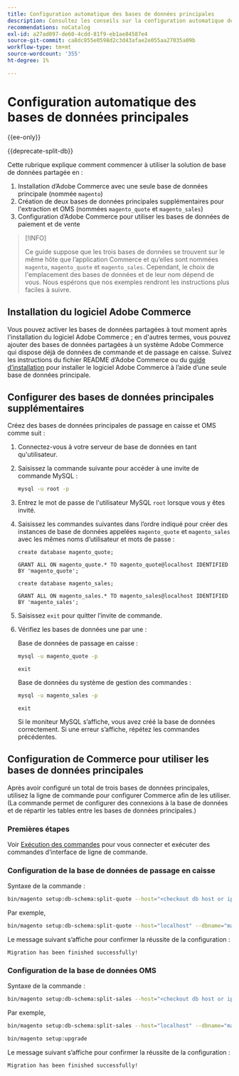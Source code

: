 ```yaml
---
title: Configuration automatique des bases de données principales
description: Consultez les conseils sur la configuration automatique de la solution de base de données partagée.
recommendations: noCatalog
exl-id: a27ad097-de60-4cdd-81f9-eb1ae84587e4
source-git-commit: ca8dc855e0598d2c3d43afae2e055aa27035a09b
workflow-type: tm+mt
source-wordcount: '355'
ht-degree: 1%

---
```


# Configuration automatique des bases de données principales

{{ee-only}}

{{deprecate-split-db}}

Cette rubrique explique comment commencer à utiliser la solution de base de données partagée en :

1. Installation d’Adobe Commerce avec une seule base de données principale (nommée `magento`)
1. Création de deux bases de données principales supplémentaires pour l&#39;extraction et OMS (nommées `magento_quote` et `magento_sales`)
1. Configuration d’Adobe Commerce pour utiliser les bases de données de paiement et de vente

>[!INFO]
>
>Ce guide suppose que les trois bases de données se trouvent sur le même hôte que l’application Commerce et qu’elles sont nommées `magento`, `magento_quote` et `magento_sales`. Cependant, le choix de l&#39;emplacement des bases de données et de leur nom dépend de vous. Nous espérons que nos exemples rendront les instructions plus faciles à suivre.

## Installation du logiciel Adobe Commerce

Vous pouvez activer les bases de données partagées à tout moment après l&#39;installation du logiciel Adobe Commerce ; en d&#39;autres termes, vous pouvez ajouter des bases de données partagées à un système Adobe Commerce qui dispose déjà de données de commande et de passage en caisse. Suivez les instructions du fichier README d’Adobe Commerce ou du [guide d’installation](../../installation/overview.md) pour installer le logiciel Adobe Commerce à l’aide d’une seule base de données principale.

## Configurer des bases de données principales supplémentaires

Créez des bases de données principales de passage en caisse et OMS comme suit :

1. Connectez-vous à votre serveur de base de données en tant qu&#39;utilisateur.
1. Saisissez la commande suivante pour accéder à une invite de commande MySQL :

   ```bash
   mysql -u root -p
   ```

1. Entrez le mot de passe de l&#39;utilisateur MySQL `root` lorsque vous y êtes invité.
1. Saisissez les commandes suivantes dans l’ordre indiqué pour créer des instances de base de données appelées `magento_quote` et `magento_sales` avec les mêmes noms d’utilisateur et mots de passe :

   ```shell
   create database magento_quote;
   ```

   ```shell
   GRANT ALL ON magento_quote.* TO magento_quote@localhost IDENTIFIED BY 'magento_quote';
   ```

   ```shell
   create database magento_sales;
   ```

   ```shell
   GRANT ALL ON magento_sales.* TO magento_sales@localhost IDENTIFIED BY 'magento_sales';
   ```

1. Saisissez `exit` pour quitter l’invite de commande.

1. Vérifiez les bases de données une par une :

   Base de données de passage en caisse :

   ```bash
   mysql -u magento_quote -p
   ```

   ```shell
   exit
   ```

   Base de données du système de gestion des commandes :

   ```bash
   mysql -u magento_sales -p
   ```

   ```shell
   exit
   ```

   Si le moniteur MySQL s’affiche, vous avez créé la base de données correctement. Si une erreur s’affiche, répétez les commandes précédentes.

## Configuration de Commerce pour utiliser les bases de données principales

Après avoir configuré un total de trois bases de données principales, utilisez la ligne de commande pour configurer Commerce afin de les utiliser. (La commande permet de configurer des connexions à la base de données et de répartir les tables entre les bases de données principales.)

### Premières étapes

Voir [Exécution des commandes](../cli/config-cli.md#running-commands) pour vous connecter et exécuter des commandes d’interface de ligne de commande.

### Configuration de la base de données de passage en caisse

Syntaxe de la commande :

```bash
bin/magento setup:db-schema:split-quote --host="<checkout db host or ip>" --dbname="<name>" --username="<checkout db username>" --password="<password>"
```

Par exemple,

```bash
bin/magento setup:db-schema:split-quote --host="localhost" --dbname="magento_quote" --username="magento_quote" --password="magento_quote"
```

Le message suivant s’affiche pour confirmer la réussite de la configuration :

```
Migration has been finished successfully!
```

### Configuration de la base de données OMS

Syntaxe de la commande :

```bash
bin/magento setup:db-schema:split-sales --host="<checkout db host or ip>" --dbname="<name>" --username="<checkout db username>" --password="<password>"
```

Par exemple,

```bash
bin/magento setup:db-schema:split-sales --host="localhost" --dbname="magento_sales" --username="magento_sales" --password="magento_sales"
```

```bash
bin/magento setup:upgrade
```

Le message suivant s’affiche pour confirmer la réussite de la configuration :

```
Migration has been finished successfully!
```
